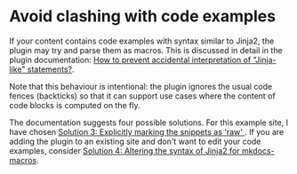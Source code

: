 # Avoid clashing with code examples

If your content contains code examples with syntax similar to Jinja2, the plugin may try and parse them as macros. This is discussed in detail in the plugin documentation: [How to prevent accidental interpretation of "Jinja-like" statements?](https://mkdocs-macros-plugin.readthedocs.io/en/latest/advanced/#how-to-prevent-accidental-interpretation-of-jinja-like-statements).

Note that this behaviour is intentional: the plugin ignores the usual code fences (backticks) so that it can support use cases where the content of code blocks is computed on the fly.

The documentation suggests four possible solutions. For this example site, I have chosen [Solution 3: Explicitly marking the snippets as 'raw' ](https://mkdocs-macros-plugin.readthedocs.io/en/latest/advanced/#solution-3-explicitly-marking-the-snippets-as-raw). If you are adding the plugin to an existing site and don't want to edit your code examples, consider [Solution 4: Altering the syntax of Jinja2 for mkdocs-macros](https://mkdocs-macros-plugin.readthedocs.io/en/latest/advanced/#solution-4-altering-the-syntax-of-jinja2-for-mkdocs-macros).